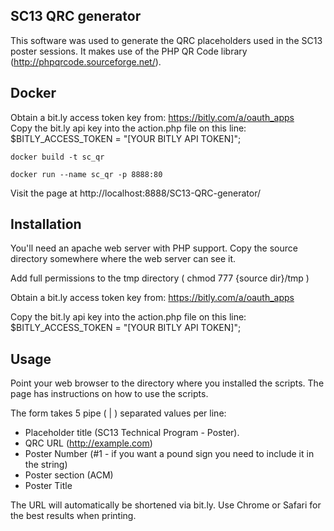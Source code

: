 SC13 QRC generator 
---------------------------

This software was used to generate the QRC placeholders used in the SC13 poster sessions. It makes use of the PHP QR Code library (http://phpqrcode.sourceforge.net/). 

Docker
---------------------------

Obtain a bit.ly access token key from:  https://bitly.com/a/oauth_apps                                                 
Copy the bit.ly api key into the action.php file on this line: $BITLY_ACCESS_TOKEN = "[YOUR BITLY API TOKEN]";

`docker build -t sc_qr`

`docker run --name sc_qr -p 8888:80`

Visit the page at http://localhost:8888/SC13-QRC-generator/

Installation
---------------------------
You'll need an apache web server with PHP support. Copy the source directory somewhere where the web server can see it. 

Add full permissions to the tmp directory ( chmod 777 {source dir}/tmp )

Obtain a bit.ly access token key from:  https://bitly.com/a/oauth_apps                                                 

Copy the bit.ly api key into the action.php file on this line: $BITLY_ACCESS_TOKEN = "[YOUR BITLY API TOKEN]";

Usage
---------------------------

Point your web browser to the directory where you installed the scripts. The page has instructions on how to use the scripts. 

The form takes 5 pipe ( | ) separated values per line:
- Placeholder title (SC13 Technical Program - Poster). 
- QRC URL (http://example.com)
- Poster Number (#1 - if you want a pound sign you need to include it in the string)
- Poster section (ACM)
- Poster Title

The URL will automatically be shortened via bit.ly. Use Chrome or Safari for the best results when printing.

